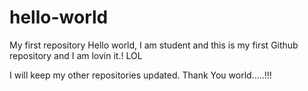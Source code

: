 # hello-world
My first repository
Hello world,
I am student and this is my first Github repository and I am lovin it.! LOL

I will keep my other repositories updated.
Thank You world.....!!!

